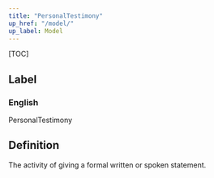 ```yaml
---
title: "PersonalTestimony"
up_href: "/model/"
up_label: Model
---
```


[TOC]

## Label

### English
PersonalTestimony


## Definition
The activity of giving a formal written or spoken statement. 


    
